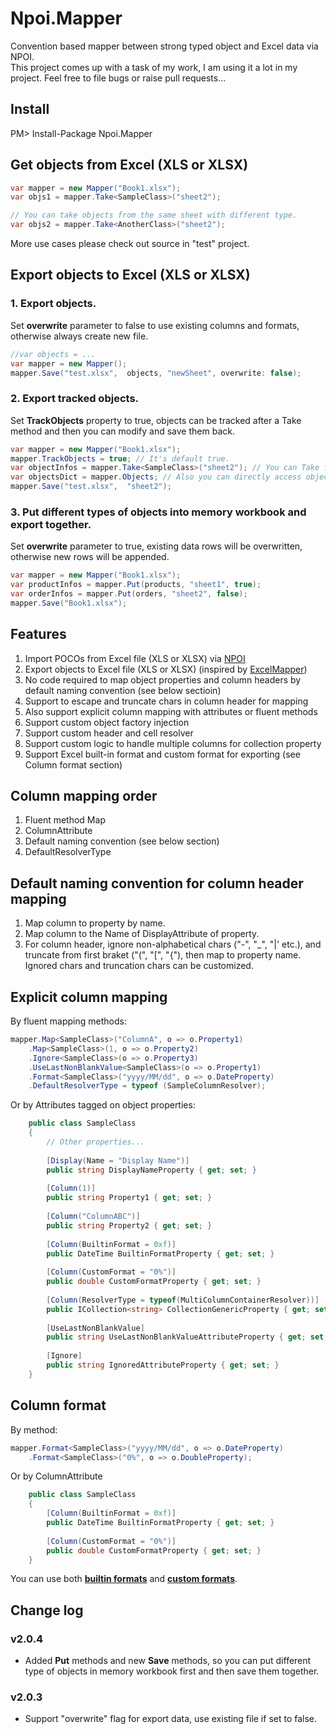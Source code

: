 # Npoi.Mapper
Convention based mapper between strong typed object and Excel data via NPOI.  
This project comes up with a task of my work, I am using it a lot in my project. Feel free to file bugs or raise pull requests...

## Install

PM> Install-Package Npoi.Mapper

## Get objects from Excel (XLS or XLSX)

```C#
var mapper = new Mapper("Book1.xlsx");
var objs1 = mapper.Take<SampleClass>("sheet2");

// You can take objects from the same sheet with different type.
var objs2 = mapper.Take<AnotherClass>("sheet2");
```
More use cases please check out source in "test" project.

## Export objects to Excel (XLS or XLSX)

### 1. Export objects.
Set **overwrite** parameter to false to use existing columns and formats, otherwise always create new file.
```C#
//var objects = ...
var mapper = new Mapper();
mapper.Save("test.xlsx",  objects, "newSheet", overwrite: false);
```

### 2. Export tracked objects.
Set **TrackObjects** property to true, objects can be tracked after a Take method and then you can modify and save them back.
```C#
var mapper = new Mapper("Book1.xlsx");
mapper.TrackObjects = true; // It's default true.
var objectInfos = mapper.Take<SampleClass>("sheet2"); // You can Take first then modify tracked objects.
var objectsDict = mapper.Objects; // Also you can directly access objects in a sheet by property.
mapper.Save("test.xlsx",  "sheet2");
```

### 3. Put different types of objects into memory workbook and export together.
Set **overwrite** parameter to true, existing data rows will be overwritten, otherwise new rows will be appended.
```C#
var mapper = new Mapper("Book1.xlsx");
var productInfos = mapper.Put(products, "sheet1", true);
var orderInfos = mapper.Put(orders, "sheet2", false);
mapper.Save("Book1.xlsx");
```

## Features

1. Import POCOs from Excel file (XLS or XLSX) via [NPOI](https://github.com/tonyqus/npoi)
2. Export objects to Excel file (XLS or XLSX) (inspired by [ExcelMapper](https://github.com/mganss/ExcelMapper))
3. No code required to map object properties and column headers by default naming convention (see below sectioin)
4. Support to escape and truncate chars in column header for mapping
5. Also support explicit column mapping with attributes or fluent methods
6. Support custom object factory injection
7. Support custom header and cell resolver
8. Support custom logic to handle multiple columns for collection property
9. Support Excel built-in format and custom format for exporting (see Column format section)

## Column mapping order

1. Fluent method Map<T>
2. ColumnAttribute
3. Default naming convention (see below section)
4. DefaultResolverType

## Default naming convention for column header mapping

1. Map column to property by name.
2. Map column to the Name of DisplayAttribute of property.
3. For column header, ignore non-alphabetical chars ("-", "_", "|' etc.), and truncate from first braket ("(", "[", "{"), then map to property name. Ignored chars and truncation chars can be customized.

## Explicit column mapping

By fluent mapping methods:

```C#
mapper.Map<SampleClass>("ColumnA", o => o.Property1)
    .Map<SampleClass>(1, o => o.Property2)
    .Ignore<SampleClass>(o => o.Property3)
    .UseLastNonBlankValue<SampleClass>(o => o.Property1)
    .Format<SampleClass>("yyyy/MM/dd", o => o.DateProperty)
    .DefaultResolverType = typeof (SampleColumnResolver);
```

Or by Attributes tagged on object properties:

```C#
    public class SampleClass
    {
        // Other properties...
        
        [Display(Name = "Display Name")]
        public string DisplayNameProperty { get; set; }
        
        [Column(1)]
        public string Property1 { get; set; }
        
        [Column("ColumnABC")]
        public string Property2 { get; set; }
        
        [Column(BuiltinFormat = 0xf)]
        public DateTime BuiltinFormatProperty { get; set; }
        
        [Column(CustomFormat = "0%")]
        public double CustomFormatProperty { get; set; }
        
        [Column(ResolverType = typeof(MultiColumnContainerResolver))]
        public ICollection<string> CollectionGenericProperty { get; set; }
        
        [UseLastNonBlankValue]
        public string UseLastNonBlankValueAttributeProperty { get; set; }
        
        [Ignore]
        public string IgnoredAttributeProperty { get; set; }
    }
```

## Column format

By method:

```C#
mapper.Format<SampleClass>("yyyy/MM/dd", o => o.DateProperty)
    .Format<SampleClass>("0%", o => o.DoubleProperty);
```

Or by ColumnAttribute

```C#
    public class SampleClass
    {
        [Column(BuiltinFormat = 0xf)]
        public DateTime BuiltinFormatProperty { get; set; }
        
        [Column(CustomFormat = "0%")]
        public double CustomFormatProperty { get; set; }
    }
```

You can use both **[builtin formats](https://poi.apache.org/apidocs/org/apache/poi/ss/usermodel/BuiltinFormats.html)** and **[custom formats](https://support.office.com/en-nz/article/Create-or-delete-a-custom-number-format-78f2a361-936b-4c03-8772-09fab54be7f4)**.

## Change log

### v2.0.4
* Added **Put** methods and new **Save** methods, so you can put different type of objects in memory workbook first and then save them together.

### v2.0.3
* Support "overwrite" flag for export data, use existing file if set to false.

